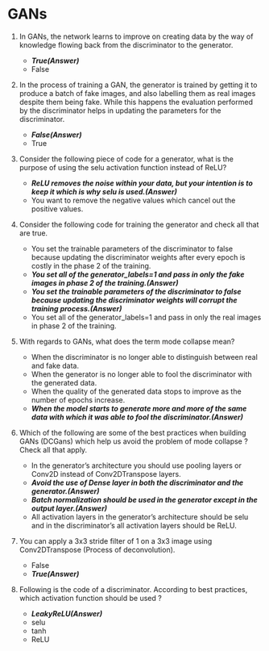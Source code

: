 # GANs

1. In GANs, the network learns to improve on creating data by the way of knowledge flowing back from the discriminator to the generator.

   - **_True(Answer)_**
   - False

2. In the process of training a GAN, the generator is trained by getting it to produce a batch of fake images, and also labelling them as real images despite them being fake. While this happens the evaluation performed by the discriminator helps in updating the parameters for the discriminator.

   - **_False(Answer)_**
   - True

3. Consider the following piece of code for a generator, what is the purpose of using the selu activation function instead of ReLU?

   - **_ReLU removes the noise within your data, but your intention is to keep it which is why selu is used.(Answer)_**
   - You want to remove the negative values which cancel out the positive values.

4. Consider the following code for training the generator and check all that are true.

   - You set the trainable parameters of the discriminator to false because updating the discriminator weights after every epoch is costly in the phase 2 of the training.
   - **_You set all of the generator_labels=1 and pass in only the fake images in phase 2 of the training.(Answer)_**
   - **_You set the trainable parameters of the discriminator to false because updating the discriminator weights will corrupt the training process.(Answer)_**
   - You set all of the generator_labels=1 and pass in only the real images in phase 2 of the training.

5. With regards to GANs, what does the term mode collapse mean?

   - When the discriminator is no longer able to distinguish between real and fake data.
   - When the generator is no longer able to fool the discriminator with the generated data.
   - When the quality of the generated data stops to improve as the number of epochs increase.
   - **_When the model starts to generate more and more of the same data with which it was able to fool the discriminator.(Answer)_**

6. Which of the following are some of the best practices when building GANs (DCGans) which help us avoid the problem of mode collapse ? Check all that apply.

   - In the generator’s architecture you should use pooling layers or Conv2D instead of Conv2DTranspose layers.
   - **_Avoid the use of Dense layer in both the discriminator and the generator.(Answer)_**
   - **_Batch normalization should be used in the generator except in the output layer.(Answer)_**
   - All activation layers in the generator’s architecture should be selu and in the discriminator’s all activation layers should be ReLU.

7. You can apply a 3x3 stride filter of 1 on a 3x3 image using Conv2DTranspose (Process of deconvolution).

   - False
   - **_True(Answer)_**

8. Following is the code of a discriminator. According to best practices, which activation function should be used ?
   - **_LeakyReLU(Answer)_**
   - selu
   - tanh
   - ReLU
